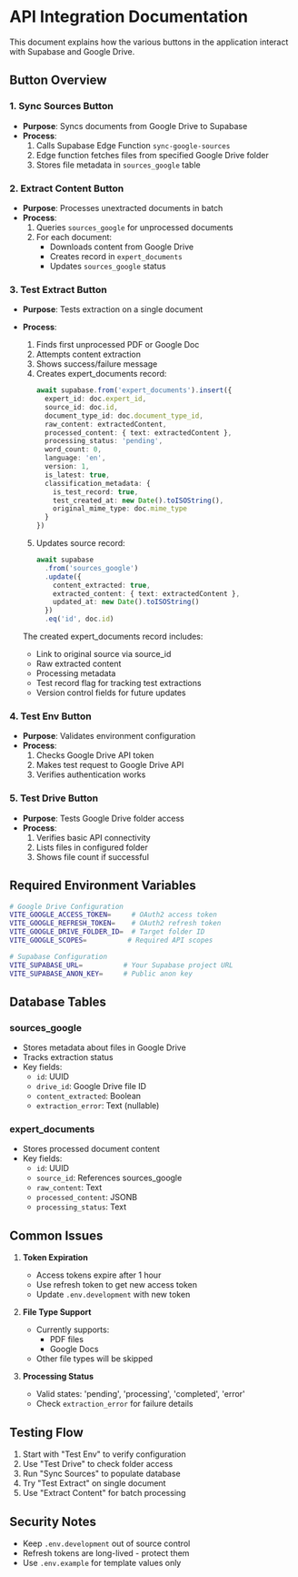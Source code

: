 # API Integration Documentation

This document explains how the various buttons in the application interact with Supabase and Google Drive.

## Button Overview

### 1. Sync Sources Button
- **Purpose**: Syncs documents from Google Drive to Supabase
- **Process**:
  1. Calls Supabase Edge Function `sync-google-sources`
  2. Edge function fetches files from specified Google Drive folder
  3. Stores file metadata in `sources_google` table

### 2. Extract Content Button
- **Purpose**: Processes unextracted documents in batch
- **Process**:
  1. Queries `sources_google` for unprocessed documents
  2. For each document:
     - Downloads content from Google Drive
     - Creates record in `expert_documents`
     - Updates `sources_google` status

### 3. Test Extract Button
- **Purpose**: Tests extraction on a single document
- **Process**:
  1. Finds first unprocessed PDF or Google Doc
  2. Attempts content extraction
  3. Shows success/failure message
  4. Creates expert_documents record:
     ```typescript
     await supabase.from('expert_documents').insert({
       expert_id: doc.expert_id,
       source_id: doc.id,
       document_type_id: doc.document_type_id,
       raw_content: extractedContent,
       processed_content: { text: extractedContent },
       processing_status: 'pending',
       word_count: 0,
       language: 'en',
       version: 1,
       is_latest: true,
       classification_metadata: {
         is_test_record: true,
         test_created_at: new Date().toISOString(),
         original_mime_type: doc.mime_type
       }
     })
     ```
  5. Updates source record:
     ```typescript
     await supabase
       .from('sources_google')
       .update({
         content_extracted: true,
         extracted_content: { text: extractedContent },
         updated_at: new Date().toISOString()
       })
       .eq('id', doc.id)
     ```

   The created expert_documents record includes:
   - Link to original source via source_id
   - Raw extracted content
   - Processing metadata
   - Test record flag for tracking test extractions
   - Version control fields for future updates

### 4. Test Env Button
- **Purpose**: Validates environment configuration
- **Process**:
  1. Checks Google Drive API token
  2. Makes test request to Google Drive API
  3. Verifies authentication works

### 5. Test Drive Button
- **Purpose**: Tests Google Drive folder access
- **Process**:
  1. Verifies basic API connectivity
  2. Lists files in configured folder
  3. Shows file count if successful

## Required Environment Variables

```bash
# Google Drive Configuration
VITE_GOOGLE_ACCESS_TOKEN=     # OAuth2 access token
VITE_GOOGLE_REFRESH_TOKEN=    # OAuth2 refresh token
VITE_GOOGLE_DRIVE_FOLDER_ID=  # Target folder ID
VITE_GOOGLE_SCOPES=          # Required API scopes

# Supabase Configuration
VITE_SUPABASE_URL=          # Your Supabase project URL
VITE_SUPABASE_ANON_KEY=     # Public anon key
```

## Database Tables

### sources_google
- Stores metadata about files in Google Drive
- Tracks extraction status
- Key fields:
  - `id`: UUID
  - `drive_id`: Google Drive file ID
  - `content_extracted`: Boolean
  - `extraction_error`: Text (nullable)

### expert_documents
- Stores processed document content
- Key fields:
  - `id`: UUID
  - `source_id`: References sources_google
  - `raw_content`: Text
  - `processed_content`: JSONB
  - `processing_status`: Text

## Common Issues

1. **Token Expiration**
   - Access tokens expire after 1 hour
   - Use refresh token to get new access token
   - Update `.env.development` with new token

2. **File Type Support**
   - Currently supports:
     - PDF files
     - Google Docs
   - Other file types will be skipped

3. **Processing Status**
   - Valid states: 'pending', 'processing', 'completed', 'error'
   - Check `extraction_error` for failure details

## Testing Flow

1. Start with "Test Env" to verify configuration
2. Use "Test Drive" to check folder access
3. Run "Sync Sources" to populate database
4. Try "Test Extract" on single document
5. Use "Extract Content" for batch processing

## Security Notes

- Keep `.env.development` out of source control
- Refresh tokens are long-lived - protect them
- Use `.env.example` for template values only